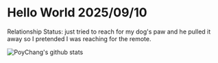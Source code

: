 # Hello World 2025/09/10

Relationship Status: just tried to reach for my dog's paw and he pulled it away so I pretended I was reaching for the remote.

![PoyChang's github stats](https://github-readme-stats.vercel.app/api?username=poychang&show_icons=true&theme=dracula)
